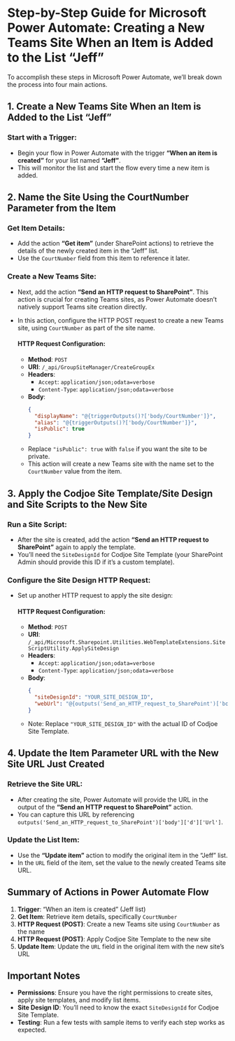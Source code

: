 # Step-by-Step Guide for Microsoft Power Automate: Creating a New Teams Site When an Item is Added to the List “Jeff”

To accomplish these steps in Microsoft Power Automate, we’ll break down the process into four main actions.

## 1. Create a New Teams Site When an Item is Added to the List “Jeff”

### Start with a Trigger:
- Begin your flow in Power Automate with the trigger **“When an item is created”** for your list named **“Jeff”**.
- This will monitor the list and start the flow every time a new item is added.

## 2. Name the Site Using the CourtNumber Parameter from the Item

### Get Item Details:
- Add the action **“Get item”** (under SharePoint actions) to retrieve the details of the newly created item in the “Jeff” list.
- Use the `CourtNumber` field from this item to reference it later.

### Create a New Teams Site:
- Next, add the action **“Send an HTTP request to SharePoint”**. This action is crucial for creating Teams sites, as Power Automate doesn’t natively support Teams site creation directly.
- In this action, configure the HTTP POST request to create a new Teams site, using `CourtNumber` as part of the site name.

  #### HTTP Request Configuration:
  - **Method**: `POST`
  - **URI**: `/_api/GroupSiteManager/CreateGroupEx`
  - **Headers**:
    - `Accept`: `application/json;odata=verbose`
    - `Content-Type`: `application/json;odata=verbose`
  - **Body**:
    ```json
    {
      "displayName": "@{triggerOutputs()?['body/CourtNumber']}",
      "alias": "@{triggerOutputs()?['body/CourtNumber']}",
      "isPublic": true
    }
    ```
  - Replace `"isPublic": true` with `false` if you want the site to be private.
  - This action will create a new Teams site with the name set to the `CourtNumber` value from the item.

## 3. Apply the Codjoe Site Template/Site Design and Site Scripts to the New Site

### Run a Site Script:
- After the site is created, add the action **“Send an HTTP request to SharePoint”** again to apply the template.
- You’ll need the `SiteDesignId` for Codjoe Site Template (your SharePoint Admin should provide this ID if it’s a custom template).

### Configure the Site Design HTTP Request:
- Set up another HTTP request to apply the site design:

  #### HTTP Request Configuration:
  - **Method**: `POST`
  - **URI**: `/_api/Microsoft.Sharepoint.Utilities.WebTemplateExtensions.SiteScriptUtility.ApplySiteDesign`
  - **Headers**:
    - `Accept`: `application/json;odata=verbose`
    - `Content-Type`: `application/json;odata=verbose`
  - **Body**:
    ```json
    {
      "siteDesignId": "YOUR_SITE_DESIGN_ID",
      "webUrl": "@{outputs('Send_an_HTTP_request_to_SharePoint')['body']['d']['GroupId']}"
    }
    ```
  - Note: Replace `"YOUR_SITE_DESIGN_ID"` with the actual ID of Codjoe Site Template.

## 4. Update the Item Parameter URL with the New Site URL Just Created

### Retrieve the Site URL:
- After creating the site, Power Automate will provide the URL in the output of the **“Send an HTTP request to SharePoint”** action.
- You can capture this URL by referencing `outputs('Send_an_HTTP_request_to_SharePoint')['body']['d']['Url']`.

### Update the List Item:
- Use the **“Update item”** action to modify the original item in the “Jeff” list.
- In the `URL` field of the item, set the value to the newly created Teams site URL.

## Summary of Actions in Power Automate Flow

1. **Trigger**: “When an item is created” (Jeff list)
2. **Get Item**: Retrieve item details, specifically `CourtNumber`
3. **HTTP Request (POST)**: Create a new Teams site using `CourtNumber` as the name
4. **HTTP Request (POST)**: Apply Codjoe Site Template to the new site
5. **Update Item**: Update the `URL` field in the original item with the new site’s URL

## Important Notes

- **Permissions**: Ensure you have the right permissions to create sites, apply site templates, and modify list items.
- **Site Design ID**: You’ll need to know the exact `SiteDesignId` for Codjoe Site Template.
- **Testing**: Run a few tests with sample items to verify each step works as expected.
